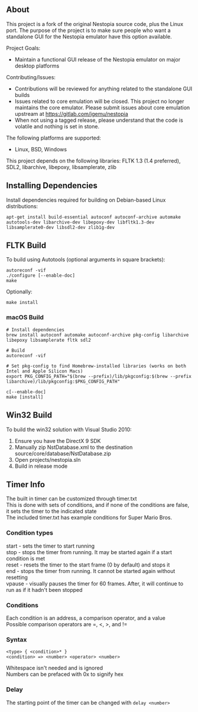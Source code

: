 ## About
This project is a fork of the original Nestopia source code, plus the 
Linux port. The purpose of the project is to make sure people who want
a standalone GUI for the Nestopia emulator have this option available.

Project Goals:
* Maintain a functional GUI release of the Nestopia emulator on major desktop platforms

Contributing/Issues:
* Contributions will be reviewed for anything related to the standalone GUI builds
* Issues related to core emulation will be closed. This project no longer maintains the core emulator. Please submit issues about core emulation upstream at https://gitlab.com/jgemu/nestopia
* When not using a tagged release, please understand that the code is volatile and nothing is set in stone.

The following platforms are supported:
* Linux, BSD, Windows

This project depends on the following libraries:
FLTK 1.3 (1.4 preferred), SDL2, libarchive, libepoxy, libsamplerate, zlib

## Installing Dependencies
Install dependencies required for building on Debian-based Linux distributions:
```
apt-get install build-essential autoconf autoconf-archive automake autotools-dev libarchive-dev libepoxy-dev libfltk1.3-dev libsamplerate0-dev libsdl2-dev zlib1g-dev
```

## FLTK Build
To build using Autotools (optional arguments in square brackets):
```
autoreconf -vif
./configure [--enable-doc]
make
```
Optionally:
```
make install
```

### macOS Build
```
# Install dependencies
brew install autoconf automake autoconf-archive pkg-config libarchive libepoxy libsamplerate fltk sdl2

# Build
autoreconf -vif

# Set pkg-config to find Homebrew-installed libraries (works on both Intel and Apple Silicon Macs)
export PKG_CONFIG_PATH="$(brew --prefix)/lib/pkgconfig:$(brew --prefix libarchive)/lib/pkgconfig:$PKG_CONFIG_PATH"

c[--enable-doc]
make [install]
```

## Win32 Build
To build the win32 solution with Visual Studio 2010:
1. Ensure you have the DirectX 9 SDK
2. Manually zip NstDatabase.xml to the destination source/core/database/NstDatabase.zip
3. Open projects/nestopia.sln
4. Build in release mode

## Timer Info
The built in timer can be customized through timer.txt  
This is done with sets of conditions, and if none of the conditions are false, it sets the timer to the indicated state  
The included timer.txt has example conditions for Super Mario Bros.   

### Condition types
start - sets the timer to start running  
stop - stops the timer from running. It may be started again if a start condition is met  
reset - resets the timer to the start frame (0 by default) and stops it  
end - stops the timer from running. It cannot be started again without resetting  
vpause - visually pauses the timer for 60 frames. After, it will continue to run as if it hadn't been stopped  

### Conditions
Each condition is an address, a comparison operator, and a value  
Possible comparison operators are =, <, >, and !=  

### Syntax 
```
<type> { <condition>* }
<condition> => <number> <operator> <number>
```
Whitespace isn't needed and is ignored  
Numbers can be prefaced with 0x to signify hex  

### Delay
The starting point of the timer can be changed with ```delay <number>```
